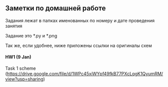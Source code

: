 ## Заметки по домашней работе

Задания лежат в папках именованных по номеру и дате проведения занятия

Задание это *.py и *.png

Так же, если удобнее, ниже приложены ссылки на оригиналы схем

#### HW1 (9 Jan)
Task 1 scheme (https://drive.google.com/file/d/1WPc45xiWYpf49fkB77PXcLqgK1QyumRM/view?usp=sharing)